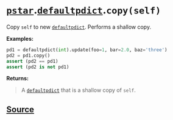 # [`pstar`](./pstar.md).[`defaultpdict`](./pstar_defaultpdict.md).`copy(self)`

Copy `self` to new [`defaultpdict`](./pstar_defaultpdict.md). Performs a shallow copy.

**Examples:**
```python
pd1 = defaultpdict(int).update(foo=1, bar=2.0, baz='three')
pd2 = pd1.copy()
assert (pd2 == pd1)
assert (pd2 is not pd1)
```

**Returns:**

>    A [`defaultpdict`](./pstar_defaultpdict.md) that is a shallow copy of `self`.



## [Source](../pstar/pstar.py#L744-L759)